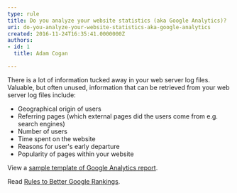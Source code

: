 ```yaml
---
type: rule
title: Do you analyze your website statistics (aka Google Analytics)?
uri: do-you-analyze-your-website-statistics-aka-google-analytics
created: 2016-11-24T16:35:41.0000000Z
authors:
- id: 1
  title: Adam Cogan

---
```


 There is a lot of information tucked away in your web server log files. Valuable, but often unused, information that can be retrieved from your web server log files include:​
 
- ​​Geographical origin of users
- Referring pages (which external pages did the users come from e.g. search engines)
- Number of users
- Time spent on the website
- Reasons for user's early departure
- Popularity of pages within your website


View a [sample template of Google Analytics report](https&#58;//www.ssw.com.au/ssw/Standards/templates/sswgooglereporttemplate.aspx).

Read [Rules to Better Google Rankings](https&#58;//www.ssw.com.au/SSW/Standards/Rules/RulesToBetterGoogleRankings.aspxhttps&#58;//rules.ssw.com.au/rules-to-better-google-rankings)​.​

